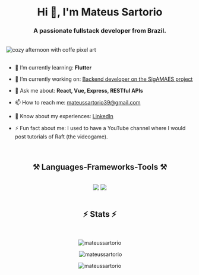 <h1 align="center">Hi 👋, I'm Mateus Sartorio</h1>
<h3 align="center">A passionate fullstack developer from Brazil.</h3>

<br/>

<img align="center" src="https://cdna.artstation.com/p/assets/images/images/008/437/908/original/hayley-h-salya.gif?1512759839" alt="cozy afternoon with coffe pixel art"/>

<br/>
<br/>

<div>
  
  - 🌱 I’m currently learning: **Flutter**
  
  - 🔭 I’m currently working on: [Backend developer on the SigAMAES project](https://labes.inf.ufes.br/projetos/sigamaes/)
  
  - 💬 Ask me about: **React, Vue, Express, RESTful APIs**
  
  - 📫 How to reach me: mateussartorio39@gmail.com
  
  - 📄 Know about my experiences: [LinkedIn](linkedin.com/in/mateus-sartorio-9609281a1)
  
  - ⚡ Fun fact about me: I used to have a YouTube channel where I would post tutorials of Raft (the videogame).
</div>

<br/>

<h2 align="center">⚒️ Languages-Frameworks-Tools ⚒️</h2>
<br/>
<div align="center">
    <img src="https://skillicons.dev/icons?i=react,bootstrap,html,css,vscode,github,figma,tailwind,git" />
    <img src="https://skillicons.dev/icons?i=nodejs,python,javascript,typescript,express,mongodb,c,java,nextjs,mysql" /><br>
</div>

<br/>

<h2 align="center">⚡ Stats ⚡</h2>

<br>

<div align="center">
  <p><img src="https://github-readme-stats.vercel.app/api/top-langs?username=mateus-sartorio&show_icons=true&theme=dark&locale=en&layout=compact" alt="mateussartorio" /></p>
  <p>&nbsp;<img src="https://github-readme-stats.vercel.app/api?username=mateus-sartorio&show_icons=true&theme=dark&locale=en" alt="mateussartorio" /></p>
  <p><img src="https://github-readme-streak-stats.herokuapp.com/?user=mateus-sartorio&theme=dark" alt="mateussartorio" /></p>
</div>
